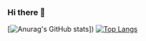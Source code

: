 ### Hi there 👋

[![Anurag's GitHub stats](https://github-readme-stats.vercel.app/api?username=LuftigerLuca&show_icons=true&theme=dracula)])
[![Top Langs](https://github-readme-stats.vercel.app/api/top-langs/?username=LuftigerLuca)](https://github.com/anuraghazra/github-readme-stats)



<!--
**LuftigerLuca/LuftigerLuca** is a ✨ _special_ ✨ repository because its `README.md` (this file) appears on your GitHub profile.

Here are some ideas to get you started:

- 🔭 I’m currently working on ...
- 🌱 I’m currently learning ...
- 👯 I’m looking to collaborate on ...
- 🤔 I’m looking for help with ...
- 💬 Ask me about ...
- 📫 How to reach me: ...
- 😄 Pronouns: ...
- ⚡ Fun fact: ...
-->
